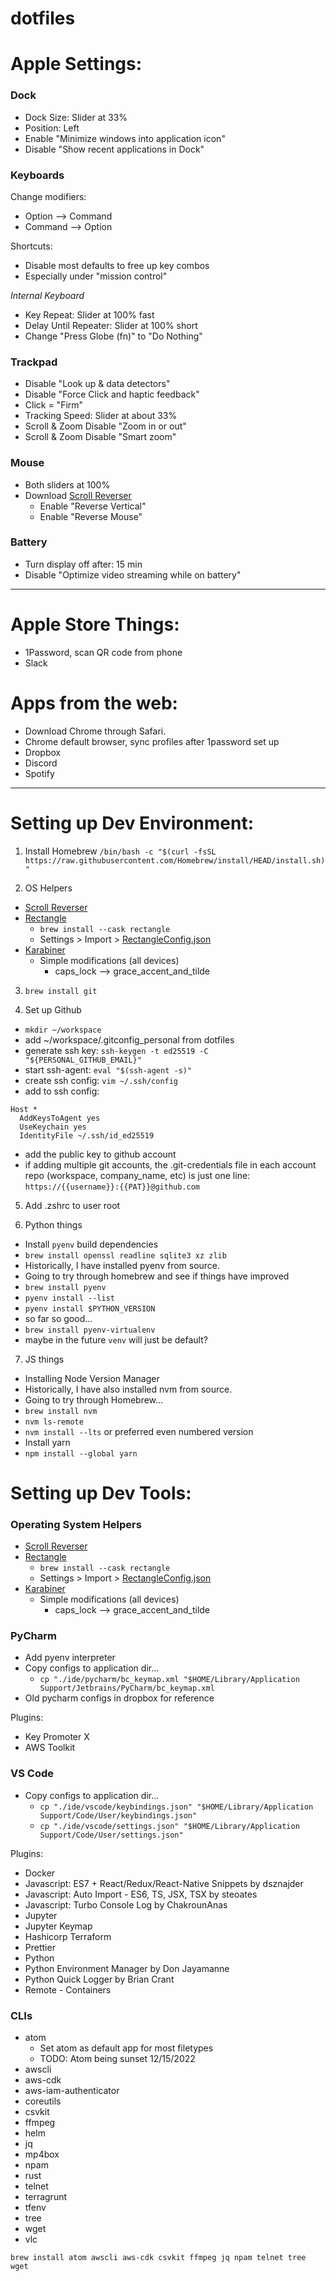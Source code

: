 # dotfiles

# Apple Settings:
### Dock
- Dock Size: Slider at 33%
- Position: Left
- Enable "Minimize windows into application icon"
- Disable "Show recent applications in Dock" 

### Keyboards 
Change modifiers:
- Option --> Command
- Command --> Option

Shortcuts:
- Disable most defaults to free up key combos
- Especially under "mission control"

*Internal Keyboard*
- Key Repeat: Slider at 100% fast
- Delay Until Repeater: Slider at 100% short
- Change "Press Globe (fn)" to "Do Nothing"

### Trackpad
- Disable "Look up & data detectors"
- Disable "Force Click and haptic feedback"
- Click = "Firm"
- Tracking Speed: Slider at about 33%
- Scroll & Zoom Disable "Zoom in or out"
- Scroll & Zoom Disable "Smart zoom"

### Mouse
- Both sliders at 100%
- Download [Scroll Reverser](https://github.com/pilotmoon/Scroll-Reverser)
	- Enable "Reverse Vertical"
	- Enable "Reverse Mouse"


### Battery
- Turn display off after: 15 min
- Disable "Optimize video streaming while on battery"

----

# Apple Store Things:
- 1Password, scan QR code from phone
- Slack

# Apps from the web:
- Download Chrome through Safari.
- Chrome default browser, sync profiles after 1password set up
- Dropbox
- Discord
- Spotify

----

# Setting up Dev Environment:
1. Install Homebrew
`/bin/bash -c "$(curl -fsSL https://raw.githubusercontent.com/Homebrew/install/HEAD/install.sh)"`

2. OS Helpers
- [Scroll Reverser](https://github.com/pilotmoon/Scroll-Reverser)
- [Rectangle](https://github.com/rxhanson/Rectangle)
  - `brew install --cask rectangle`
  - Settings > Import > [RectangleConfig.json](./RectangleConfig.json) 
- [Karabiner](https://karabiner-elements.pqrs.org/)
  - Simple modifications (all devices)
    - caps_lock --> grace_accent_and_tilde 

3. `brew install git`

4. Set up Github

- `mkdir ~/workspace`
- add ~/workspace/.gitconfig_personal from dotfiles
- generate ssh key:  `ssh-keygen -t ed25519 -C "${PERSONAL_GITHUB_EMAIL}"`
- start ssh-agent:  `eval "$(ssh-agent -s)"`
- create ssh config: `vim ~/.ssh/config`
- add to ssh config:
```
Host *
  AddKeysToAgent yes
  UseKeychain yes
  IdentityFile ~/.ssh/id_ed25519
```
- add the public key to github account
- if adding multiple git accounts, the .git-credentials file in each account repo (workspace, company_name, etc) is just one line:
`https://{{username}}:{{PAT}}@github.com`

5. Add .zshrc to user root

6. Python things
- Install `pyenv` build dependencies
- `brew install openssl readline sqlite3 xz zlib`
- Historically, I have installed pyenv from source. 
- Going to try through homebrew and see if things have improved
- `brew install pyenv`
- `pyenv install --list`
- `pyenv install $PYTHON_VERSION`
- so far so good...
- `brew install pyenv-virtualenv`
- maybe in the future `venv` will just be default?

7. JS things
- Installing Node Version Manager 
- Historically, I have also installed nvm from source.
- Going to try through Homebrew...
- `brew install nvm`
- `nvm ls-remote`
- `nvm install --lts` or preferred even numbered version
- Install yarn
- `npm install --global yarn`


# Setting up Dev Tools:
### Operating System Helpers
- [Scroll Reverser](https://github.com/pilotmoon/Scroll-Reverser)
- [Rectangle](https://github.com/rxhanson/Rectangle)
  - `brew install --cask rectangle`
  - Settings > Import > [RectangleConfig.json](./RectangleConfig.json) 
- [Karabiner](https://karabiner-elements.pqrs.org/)
  - Simple modifications (all devices)
    - caps_lock --> grace_accent_and_tilde 


### PyCharm
- Add pyenv interpreter
- Copy configs to application dir...
  - `cp "./ide/pycharm/bc_keymap.xml "$HOME/Library/Application Support/Jetbrains/PyCharm/bc_keymap.xml`
- Old pycharm configs in dropbox for reference

Plugins:
- Key Promoter X
- AWS Toolkit

### VS Code
- Copy configs to application dir...
  - `cp "./ide/vscode/keybindings.json" "$HOME/Library/Application Support/Code/User/keybindings.json"`
  - `cp "./ide/vscode/settings.json" "$HOME/Library/Application Support/Code/User/settings.json"`

Plugins:
- Docker
- Javascript: ES7 + React/Redux/React-Native Snippets by dsznajder
- Javascript: Auto Import - ES6, TS, JSX, TSX by steoates
- Javascript: Turbo Console Log by ChakrounAnas
- Jupyter
- Jupyter Keymap
- Hashicorp Terraform
- Prettier
- Python
- Python Environment Manager by Don Jayamanne
- Python Quick Logger by Brian Crant
- Remote - Containers

### CLIs

- atom
  - Set atom as default app for most filetypes
  - TODO: Atom being sunset 12/15/2022
- awscli
- aws-cdk
- aws-iam-authenticator
- coreutils
- csvkit
- ffmpeg
- helm
- jq
- mp4box
- npam
- rust
- telnet
- terragrunt
- tfenv
- tree
- wget
- vlc

`brew install atom awscli aws-cdk csvkit ffmpeg jq npam telnet tree wget`

